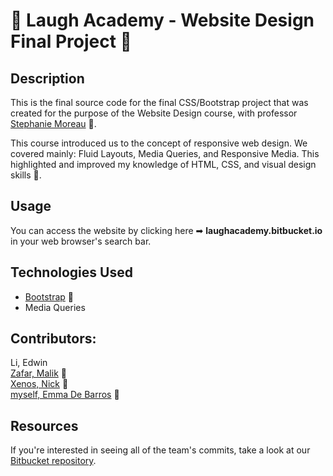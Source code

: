 # 🤡 Laugh Academy - Website Design Final Project 🤡
## Description

This is the final source code for the final CSS/Bootstrap project that was created for the purpose of the Website Design course, with professor [Stephanie Moreau](https://www.linkedin.com/in/stephmoreau1/) 🔗.

This course introduced us to the concept of responsive web design. We covered mainly: Fluid Layouts, Media Queries, and Responsive Media. This highlighted and improved my knowledge of HTML, CSS, and visual design skills 🎨.  

## Usage

You can access the website by clicking here ➡ **laughacademy.bitbucket.io** in your web browser's search bar.


## Technologies Used

* [Bootstrap](https://getbootstrap.com/) 🔗
* Media Queries


## Contributors:
Li, Edwin  
[Zafar, Malik](https://www.linkedin.com/in/malik-zafar-122668213/) 🔗   
[Xenos, Nick](https://www.linkedin.com/in/xenosnick/) 🔗  
[myself, Emma De Barros](https://www.linkedin.com/in/emma-de-barros/) 🔗

## Resources

If you're interested in seeing all of the team's commits, take a look at our [Bitbucket repository](https://bitbucket.org/laughacademy/laughacademy.bitbucket.io/src/master/).
